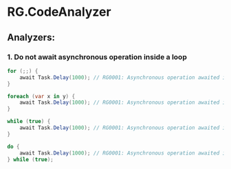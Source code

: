 # RG.CodeAnalyzer

## Analyzers:
### 1. Do not await asynchronous operation inside a loop
```cs
for (;;) {
    await Task.Delay(1000); // RG0001: Asynchronous operation awaited inside for loop.
}

foreach (var x in y) {
    await Task.Delay(1000); // RG0001: Asynchronous operation awaited inside foreach loop.
}

while (true) {
    await Task.Delay(1000); // RG0001: Asynchronous operation awaited inside while loop.
}

do {
    await Task.Delay(1000); // RG0001: Asynchronous operation awaited inside do..while loop.
} while (true);
```
